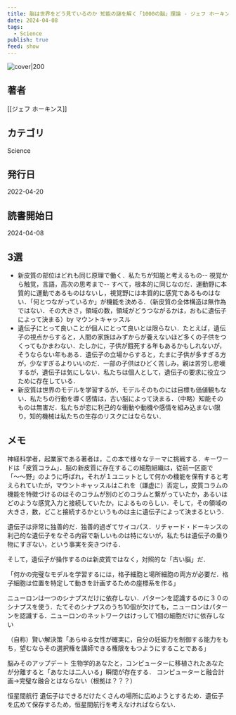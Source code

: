```yaml
---
title: 脳は世界をどう見ているのか 知能の謎を解く「1000の脳」理論 - ジェフ ホーキンス
date: 2024-04-08
tags:
  - Science
publish: true
feed: show
---
```

![cover|200](http://books.google.com/books/content?id=-FVqEAAAQBAJ&printsec=frontcover&img=1&zoom=1&edge=curl&source=gbs_api)
## 著者
[[ジェフ ホーキンス]]
## カテゴリ
Science
## 発行日
2022-04-20
## 読書開始日
2024-04-08

## 3選
 - 新皮質の部位はどれも同じ原理で働く．私たちが知能と考えるもの-- 視覚から触覚，言語，高次の思考まで-- すべて，根本的に同じなのだ．運動野に本質的に運動であるものはないし，視覚野には本質的に感覚であるものはない．「何とつながっているか」が機能を決める．（新皮質の全体構造は無作為ではない．その大きさ，領域の数，領域がどうつながるかは，おもに遺伝子によって決まる）by マウントキャッスル
 - 遺伝子にとって良いことが個人にとって良いとは限らない．たとえば，遺伝子の視点からすると，人間の家族はみずからが養えないほど多くの子供をつくってもかまわない．たしかに，子供が餓死する年もあるかもしれないが，そうならない年もある．遺伝子の立場からすると，たまに子供が多すぎる方が，少なすぎるよりいいのだ．一部の子供はひどく苦しみ，親は苦労し悲嘆するが，遺伝子は気にしない．私たちは個人として，遺伝子の要求に役立つために存在している．
 - 新皮質は世界のモデルを学習するが，モデルそのものには目標も価値観もない．私たちの行動を導く感情は，古い脳によって決まる．（中略）知能そのものは無害だ．私たちが恋に利己的な衝動や動機や感情を組み込まない限り，知的機械は私たちの生存のリスクにはならない．
## メモ

神経科学者，起業家である著者は，この本で様々なテーマに挑戦する．キーワードは「皮質コラム」．脳の新皮質に存在するこの細胞組織は，従前一区画で「〜〜野」のように呼ばれ，それが１ユニットとして何かの機能を保有すると考えられていたが，マウントキャッスルはこれを（謙虚に）否定し，皮質コラムの機能を特徴づけるのはそのコラムが別のどのコラムと繋がっていたか，あるいはどのような感覚入力と接続していたか，によるものらしい．そして，その領域の大きさ，数，どこと接続するかというものは主に遺伝子によって決まるという．

遺伝子は非常に独善的だ．独善的過ぎてサイコパス．リチャード・ドーキンスの利己的な遺伝子をなぞる内容で新しいものは特にないが，私たちは遺伝子の乗り物にすぎない，という事実を突きつける．

そして，遺伝子が操作するのは新皮質ではなく，対照的な「古い脳」だ．

「何かの完璧なモデルを学習するには，格子細胞と場所細胞の両方が必要だ．格子細胞は位置を特定して動きを計画するための座標系を作る」


ニューロンは一つのシナプスだけに依存しない．パターンを認識するのに３０のシナプスを使う．たてそのシナプスのうち10個が欠けても，ニューロンはパターンを認識する．ニューロンのネットワークはけっして1個の細胞だけに依存しない


（自称）賢い解決策「あらゆる女性が確実に，自分の妊娠力を制御する能力をもち，望むならその選択権を講師できる権限をもつようにすることである」

脳みそのアップデート
生物学的あなたと，コンピューターに移植されたあなたが分離すると「あなたは二人いる」瞬間が存在する．
コンピューターと融合計画→完璧な融合とはならない（根拠は？？？）

恒星間航行
遺伝子はできるだけたくさんの場所に広めようとするため．遺伝子を広めて保存するため，恒星間航行を考えなければならない．

